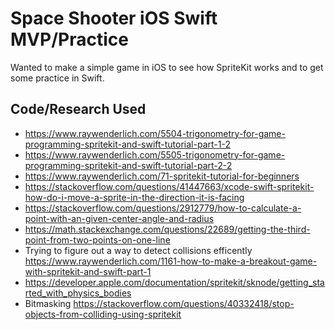 # Space Shooter iOS Swift MVP/Practice

Wanted to make a simple game in iOS to see how SpriteKit works and to get some practice in Swift.

## Code/Research Used

- https://www.raywenderlich.com/5504-trigonometry-for-game-programming-spritekit-and-swift-tutorial-part-1-2
- https://www.raywenderlich.com/5505-trigonometry-for-game-programming-spritekit-and-swift-tutorial-part-2-2
- https://www.raywenderlich.com/71-spritekit-tutorial-for-beginners
- https://stackoverflow.com/questions/41447663/xcode-swift-spritekit-how-do-i-move-a-sprite-in-the-direction-it-is-facing
- https://stackoverflow.com/questions/2912779/how-to-calculate-a-point-with-an-given-center-angle-and-radius
- https://math.stackexchange.com/questions/22689/getting-the-third-point-from-two-points-on-one-line
- Trying to figure out a way to detect collisions efficently https://www.raywenderlich.com/1161-how-to-make-a-breakout-game-with-spritekit-and-swift-part-1
- https://developer.apple.com/documentation/spritekit/sknode/getting_started_with_physics_bodies
- Bitmasking https://stackoverflow.com/questions/40332418/stop-objects-from-colliding-using-spritekit
